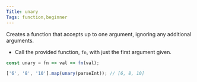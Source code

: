 ```yaml
---
Title: unary
Tags: function,beginner
---
```


Creates a function that accepts up to one argument, ignoring any additional arguments.

- Call the provided function, `fn`, with just the first argument given.

```js
const unary = fn => val => fn(val);
```

```js
['6', '8', '10'].map(unary(parseInt)); // [6, 8, 10]
```
